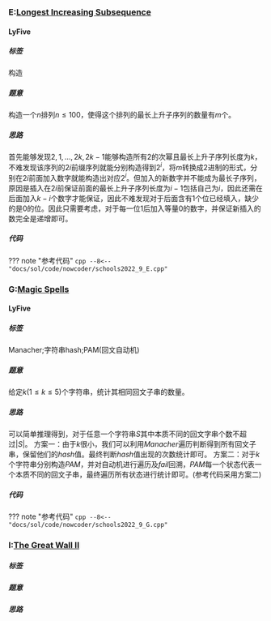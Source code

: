 ### E:[Longest Increasing Subsequence](https://ac.nowcoder.com/acm/contest/33194/E)
#### LyFive
##### 标签
构造

##### 题意
构造一个$n$排列$n \leq 100$，使得这个排列的最长上升子序列的数量有$m$个。

##### 思路
首先能够发现$2,1,...,2k,2k-1$能够构造所有2的次幂且最长上升子序列长度为$k$，不难发现该序列的$2i$前缀序列就能分别构造得到$2^i$，将$m$转换成2进制的形式，分别在$2i$前面加入数字就能构造出对应$2^i$。但加入的新数字并不能成为最长子序列，原因是插入在$2i$前保证前面的最长上升子序列长度为$i - 1$包括自己为$i$，因此还需在后面加入$k - i$个数字才能保证，因此不难发现对于后面含有1个位已经填入，缺少的是0的位。因此只需要考虑，对于每一位1后加入等量0的数字，并保证新插入的数完全是递增即可。

##### 代码
??? note "参考代码"
    ```cpp
    --8<-- "docs/sol/code/nowcoder/schools2022_9_E.cpp"
    ```

### G:[Magic Spells](https://ac.nowcoder.com/acm/contest/33194/G)

#### LyFive

##### 标签
Manacher;字符串hash;PAM(回文自动机)

##### 题意
给定$k(1 \leq k \leq 5)$个字符串，统计其相同回文子串的数量。
##### 思路
可以简单推理得到，对于任意一个字符串$S$其中本质不同的回文字串个数不超过$|S|$。
方案一：由于$k$很小，我们可以利用$Manacher$遍历判断得到所有回文子串，保留他们的$hash$值。最终判断$hash$值出现的次数统计即可。
方案二：对于$k$个字符串分别构造$PAM$，并对自动机进行遍历及$fail$回溯，$PAM$每一个状态代表一个本质不同的回文子串，最终遍历所有状态进行统计即可。(参考代码采用方案二)
##### 代码
??? note "参考代码"
    ```cpp
    --8<-- "docs/sol/code/nowcoder/schools2022_9_G.cpp"
    ```

### I:[The Great Wall II](https://ac.nowcoder.com/acm/contest/33194/I)

##### 标签

##### 题意

##### 思路

